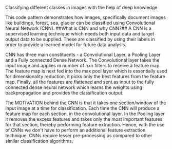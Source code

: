 Classifying different classes in images with the help of deep knowledge

This code pattern demonstrates how images, specifically document images like buildings, forest, sea, glacier can be classified using Convolutional Neural Network (CNN).
##What is CNN and why CNN?##
A CNN is a supervised learning technique which needs both input data and target output data to be supplied. These are classified by using their labels in order to provide a learned model for future data analysis.

CNN has three main constituents - a Convolutional Layer, a Pooling Layer and a Fully connected Dense Network. The Convolutional layer takes the input image and applies m number of nxn filters to receive a feature map. The feature map is next fed into the max pool layer which is essentially used for dimensionality reduction, it picks only the best features from the feature map. Finally, all the features are flattened and sent as input to the fully connected dense neural network which learns the weights using backpropagation and provides the classification output.

The MOTIVATION behind the CNN is that it takes one section/window of the input image at a time for classification. Each time the CNN will produce a feature map for each section, in the convolutional layer. In the Pooling layer it removes the excess features and takes only the most important features for that section, thereby performing feature extraction.
Hence, with the use of CNNs we don't have to perform an additional feature extraction technique. CNNs require lesser pre-processing as compared to other similar classification algorithms.

